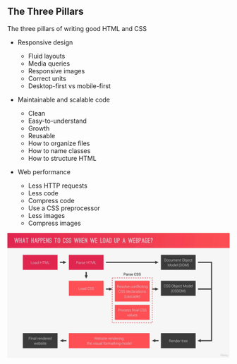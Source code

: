 ## The Three Pillars

The three pillars of writing good HTML and CSS

- Responsive design

  - Fluid layouts
  - Media queries
  - Responsive images
  - Correct units
  - Desktop-first vs mobile-first

- Maintainable and scalable code

  - Clean
  - Easy-to-understand
  - Growth
  - Reusable
  - How to organize files
  - How to name classes
  - How to structure HTML

- Web performance

  - Less HTTP requests
  - Less code
  - Compress code
  - Use a CSS preprocessor
  - Less images
  - Compress images

<img src="shots/01.jpg?raw=true" width="700" >
